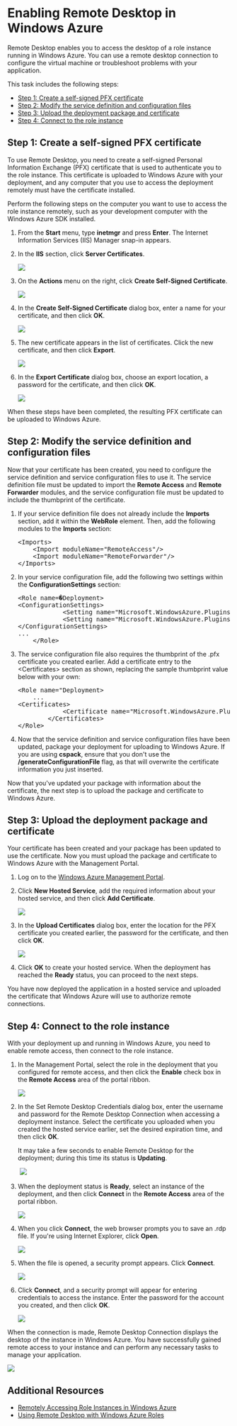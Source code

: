   <h1>Enabling Remote Desktop in Windows Azure</h1>
  <p>Remote Desktop enables you to access the desktop of a role instance running in Windows Azure. You can use a remote desktop connection to configure the virtual machine or troubleshoot problems with your application.</p>
  <p>This task includes the following steps:</p>
  <ul>
    <li>
      <a href="#step1">Step 1: Create a self-signed PFX certificate</a>
    </li>
    <li>
      <a href="#step2">Step 2: Modify the service definition and configuration files</a>
    </li>
    <li>
      <a href="#step3">Step 3: Upload the deployment package and certificate</a>
    </li>
    <li>
      <a href="#step4">Step 4: Connect to the role instance</a>
    </li>
  </ul>
  <h2>
    <a name="step1">
    </a>Step 1: Create a self-signed PFX certificate</h2>
  <p>To use Remote Desktop, you need to create a self-signed Personal Information Exchange (PFX) certificate that is used to authenticate you to the role instance. This certificate is uploaded to Windows Azure with your deployment, and any computer that you use to access the deployment remotely must have the certificate installed.</p>
  <p>Perform the following steps on the computer you want to use to access the role instance remotely, such as your development computer with the Windows Azure SDK installed.</p>
  <ol>
    <li>
      <p>From the <strong>Start</strong> menu, type <strong>inetmgr</strong> and press <strong>Enter</strong>. The Internet Information Services (IIS) Manager snap-in appears.</p>
    </li>
    <li>
      <p>In the <strong>IIS</strong> section, click <strong>Server Certificates</strong>.</p>
      <p>
        <img src="../../../DevCenter/Shared/Media/remote-desktop-01.png" />
      </p>
    </li>
    <li>
      <p>On the <strong>Actions</strong> menu on the right, click <strong>Create Self-Signed Certificate</strong>.</p>
      <p>
        <img src="../../../DevCenter/Shared/Media/remote-desktop-02.png" />
      </p>
    </li>
    <li>
      <p>In the <strong>Create Self-Signed Certificate</strong> dialog box, enter a name for your certificate, and then click <strong>OK</strong>.</p>
      <p>
        <img src="../../../DevCenter/Shared/Media/remote-desktop-03.png" />
      </p>
    </li>
    <li>
      <p>The new certificate appears in the list of certificates. Click the new certificate, and then click <strong>Export</strong>.</p>
      <p>
        <img src="../../../DevCenter/Shared/Media/remote-desktop-04.png" />
      </p>
    </li>
    <li>
      <p>In the <strong>Export Certificate</strong> dialog box, choose an export location, a password for the certificate, and then click <strong>OK</strong>.</p>
      <p>
        <img src="../../../DevCenter/Shared/Media/remote-desktop-05.png" />
      </p>
    </li>
  </ol>
  <p>When these steps have been completed, the resulting PFX certificate can be uploaded to Windows Azure.</p>
  <h2>
    <a name="step2">
    </a>Step 2: Modify the service definition and configuration files</h2>
  <p>Now that your certificate has been created, you need to configure the service definition and service configuration files to use it. The service definition file must be updated to import the <strong>Remote Access</strong> and <strong>Remote Forwarder</strong> modules, and the service configuration file must be updated to include the thumbprint of the certificate.</p>
  <ol>
    <li>
      <p>If your service definition file does not already include the <strong>Imports</strong> section, add it within the <strong>WebRole</strong> element. Then, add the following modules to the <strong>Imports</strong> section:</p>
      <pre class="brush: csharp;">&lt;Imports&gt;
	&lt;Import moduleName="RemoteAccess"/&gt;
	&lt;Import moduleName="RemoteForwarder"/&gt;
&lt;/Imports&gt;
</pre>
    </li>
    <li>
      <p>In your service configuration file, add the following two settings within the <strong>ConfigurationSettings</strong> section:</p>
      <pre class="brush: csharp;">&lt;Role name=�Deployment&gt;
&lt;ConfigurationSettings&gt;
     		&lt;Setting name="Microsoft.WindowsAzure.Plugins.RemoteAccess.Enabled" value="" /&gt;
      		&lt;Setting name="Microsoft.WindowsAzure.Plugins.RemoteForwarder.Enabled" value="" /&gt;
&lt;/ConfigurationSettings&gt;
...
	&lt;/Role&gt;
</pre>
    </li>
    <li>
      <p>The service configuration file also requires the thumbprint of the .pfx certificate you created earlier. Add a certificate entry to the &lt;Certificates&gt; section as shown, replacing the sample thumbprint value below with your own:</p>
      <pre class="brush: csharp;">&lt;Role name="Deployment&gt;
	...
&lt;Certificates&gt;
      		&lt;Certificate name="Microsoft.WindowsAzure.Plugins.RemoteAccess.PasswordEncryption" thumbprint="?9427befa18ec6865a9ebdc79d4c38de50e6316ff" thumbprintAlgorithm="sha1" /&gt;
    	&lt;/Certificates&gt;
&lt;/Role&gt;
</pre>
    </li>
    <li>
      <p>Now that the service definition and service configuration files have been updated, package your deployment for uploading to Windows Azure. If you are using <strong>cspack</strong>, ensure that you don't use the <strong>/generateConfigurationFile</strong> flag, as that will overwrite the certificate information you just inserted.</p>
    </li>
  </ol>
  <p>Now that you've updated your package with information about the certificate, the next step is to upload the package and certificate to Windows Azure.</p>
  <h2>
    <a name="step3">
    </a>Step 3: Upload the deployment package and certificate</h2>
  <p>Your certificate has been created and your package has been updated to use the certificate. Now you must upload the package and certificate to Windows Azure with the Management Portal.</p>
  <ol>
    <li>
      <p>Log on to the <a href="http://windows.azure.com/" target="_blank">Windows Azure Management Portal</a>.</p>
    </li>
    <li>
      <p>Click <strong>New Hosted Service</strong>, add the required information about your hosted service, and then click <strong>Add Certificate</strong>.</p>
      <p>
        <img src="../../../DevCenter/Shared/Media/remote-desktop-06.png" />
      </p>
    </li>
    <li>
      <p>In the <strong>Upload Certificates</strong> dialog box, enter the location for the PFX certificate you created earlier, the password for the certificate, and then click <strong>OK</strong>.</p>
      <p>
        <img src="../../../DevCenter/Shared/Media/remote-desktop-07.png" />
      </p>
    </li>
    <li>
      <p>Click <strong>OK</strong> to create your hosted service. When the deployment has reached the <strong>Ready</strong> status, you can proceed to the next steps.</p>
    </li>
  </ol>
  <p>You have now deployed the application in a hosted service and uploaded the certificate that Windows Azure will use to authorize remote connections.</p>
  <h2>
    <a name="step4">
    </a>Step 4: Connect to the role instance</h2>
  <p>With your deployment up and running in Windows Azure, you need to enable remote access, then connect to the role instance.</p>
  <ol>
    <li>
      <p>In the Management Portal, select the role in the deployment that you configured for remote access, and then click the <strong>Enable</strong> check box in the <strong>Remote Access</strong> area of the portal ribbon.</p>
      <p>
        <img src="../../../DevCenter/Shared/Media/remote-desktop-08.png" />
      </p>
    </li>
    <li>
      <p>In the Set Remote Desktop Credentials dialog box, enter the username and password for the Remote Desktop Connection when accessing a deployment instance. Select the certificate you uploaded when you created the hosted service earlier, set the desired expiration time, and then click <strong>OK</strong>.</p>
      <p>It may take a few seconds to enable Remote Desktop for the deployment; during this time its status is <strong>Updating</strong>.</p>
      <p> <img src="../../../DevCenter/Shared/Media/remote-desktop-09.png" /></p>
    </li>
    <li>
      <p>When the deployment status is <strong>Ready</strong>, select an instance of the deployment, and then click <strong>Connect</strong> in the <strong>Remote Access</strong> area of the portal ribbon.</p>
      <p>
        <img src="../../../DevCenter/Shared/Media/remote-desktop-10.png" />
      </p>
    </li>
    <li>
      <p>When you click <strong>Connect</strong>, the web browser prompts you to save an .rdp file. If you're using Internet Explorer, click <strong>Open</strong>.</p>
      <p>
        <img src="../../../DevCenter/Shared/Media/remote-desktop-11.png" />
      </p>
    </li>
    <li>
      <p>When the file is opened, a security prompt appears. Click <strong>Connect</strong>.</p>
      <p>
        <img src="../../../DevCenter/Shared/Media/remote-desktop-12.png" />
      </p>
    </li>
    <li>
      <p>Click <strong>Connect</strong>, and a security prompt will appear for entering credentials to access the instance. Enter the password for the account you created, and then click <strong>OK</strong>.</p>
      <p>
        <img src="../../../DevCenter/Shared/Media/remote-desktop-13.png" />
      </p>
    </li>
  </ol>
  <p>When the connection is made, Remote Desktop Connection displays the desktop of the instance in Windows Azure. You have successfully gained remote access to your instance and can perform any necessary tasks to manage your application.</p>
  <p>
    <img src="../../../DevCenter/Shared/Media/remote-desktop-14.png" />
  </p>
  <h2>Additional Resources</h2>
  <ul>
    <li>
      <a href="http://msdn.microsoft.com/en-us/library/windowsazure/hh124107.aspx">Remotely Accessing Role Instances in Windows Azure</a>
    </li>
    <li>
      <a href="http://msdn.microsoft.com/en-us/library/windowsazure/gg443832.aspx">Using Remote Desktop with Windows Azure Roles</a>
    </li>
  </ul>